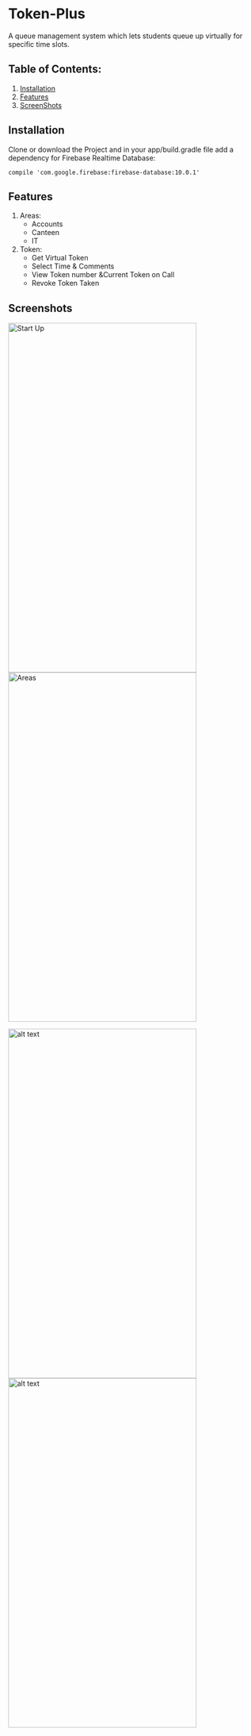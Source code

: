 # Token-Plus
A queue management system which lets students queue up virtually for specific time slots.

## Table of Contents: 
1. [Installation](#Installation)
2. [Features](#Features)
3. [ScreenShots](#ScreenShots)

## Installation
Clone or download the Project and in your app/build.gradle file add a dependency for Firebase Realtime Database:

`compile 'com.google.firebase:firebase-database:10.0.1'`

## Features
1. Areas:
    *  Accounts
    * Canteen
    * IT
2. Token:
    * Get Virtual Token
    * Select Time & Comments
    * View Token number &Current Token on Call
    * Revoke Token Taken
 
 ## Screenshots
 
 <img src="https://i.imgur.com/nc8bzt4.png" alt="Start Up" width="380" height="704"> <img src="https://i.imgur.com/9nxlBGK.png" alt="Areas" width="380" height="704">

 <img src="https://i.imgur.com/6VIouiC.png" alt="alt text" width="380" height="704"><img src="https://i.imgur.com/FCfzQIj.png" alt="alt text" width="380" height="704">

